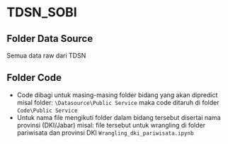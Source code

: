 # TDSN_SOBI
## Folder Data Source
Semua data raw dari TDSN
## Folder Code
- Code dibagi untuk masing-masing folder bidang yang akan dipredict \
misal folder: `\Datasource\Public Service` maka code ditaruh di folder `Code\Public Service`
- Untuk nama file mengikuti folder dalam bidang tersebut disertai nama provinsi (DKI/Jabar) misal: file tersebut untuk wrangling di folder pariwisata dan provinsi DKI `Wrangling_dki_pariwisata.ipynb` 